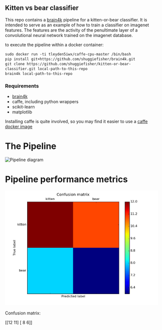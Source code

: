 

## Kitten vs bear classifier

This repo contains a [brain4k](https://github.com/shuggiefisher/brain4k) pipeline for a kitten-or-bear classifier.  It is intended to serve as
an example of how to train a classifier on imagenet features.  The features
are the activity of the penultimate layer of a convolutional neural network trained
on the imagenet database.

to execute the pipeline within a docker container:

```
sudo docker run -ti tleyden5iwx/caffe-cpu-master /bin/bash
pip install git+https://github.com/shuggiefisher/brain4k.git
git clone https://github.com/shuggiefisher/kitten-or-bear-classifier.git local-path-to-this-repo
brain4k local-path-to-this-repo
```

### Requirements
- [brain4k](https://github.com/shuggiefisher/brain4k)
- caffe, including python wrappers
- scikit-learn
- matplotlib

Installing caffe is quite involved, so you may find it easier to use a
[caffe docker image](https://registry.hub.docker.com/u/tleyden5iwx/caffe/)





# The Pipeline

![Pipeline diagram](http://goo.gl/yxOxI9)


# Pipeline performance metrics


![Confusion Matrix Caption](metrics/figures/image_classifier_confusion.png)

Confusion matrix:

[[12 11]
 [ 8  6]]
